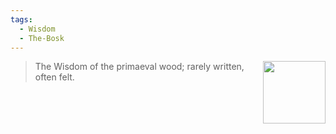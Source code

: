 ```yaml
---
tags:
  - Wisdom
  - The-Bosk
---
```


<div style="float: right; padding-left: 10px;"><img src="/Wisdoms/files/w.bosk.png" width=100 width=100 style="margin:0" /></div>

> The Wisdom of the primaeval wood; rarely written, often felt.
